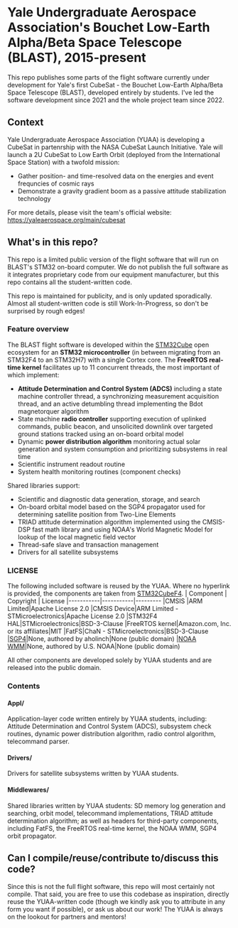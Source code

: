 # Yale Undergraduate Aerospace Association's Bouchet Low-Earth Alpha/Beta Space Telescope (BLAST), 2015-present
This repo publishes some parts of the flight software currently under development for Yale's first CubeSat - the Bouchet Low-Earth Alpha/Beta Space Telescope (BLAST), developed entirely by students. I've led the software development since 2021 and the whole project team since 2022.
## Context
Yale Undergraduate Aerospace Association (YUAA) is developing a CubeSat in partenrship with the NASA CubeSat Launch Initiative. Yale will launch a 2U CubeSat to Low Earth Orbit (deployed from the International Space Station) with a twofold mission:
* Gather position- and time-resolved data on the energies and event frequncies of cosmic rays
* Demonstrate a gravity gradient boom as a passive attitude stabilization technology

For more details, please visit the team's official website: https://yaleaerospace.org/main/cubesat
## What's in this repo?
This repo is a limited public version of the flight software that will run on BLAST's STM32 on-board computer. We do not publish the full software as it integrates proprietary code from our equipment manufacturer, but this repo contains all the student-written code. 

This repo is maintained for publicity, and is only updated sporadically. Almost all student-written code is still Work-In-Progress, so don't be surprised by rough edges!
### Feature overview
The BLAST flight software is developed within the [STM32Cube](https://www.st.com/en/ecosystems/stm32cube.html) open ecosystem for an __STM32 microcontroller__ (in between migrating from an STM32F4 to an STM32H7) with a single Cortex core. The __FreeRTOS real-time kernel__ facilitates up to 11 concurrent threads, the most important of which implement:
* __Attitude Determination and Control System (ADCS)__ including a state machine controller thread, a synchronizing measurement acquisition thread, and an active detumbling thread implementing the Bdot magnetorquer algorithm
* State machine __radio controller__ supporting execution of uplinked commands, public beacon, and unsolicited downlink over targeted ground stations tracked using an on-board orbital model
* Dynamic __power distribution algorithm__ monitoring actual solar generation and system consumption and prioritizing subsystems in real time
* Scientific instrument readout routine
* System health monitoring routines (component checks)

Shared libraries support:
* Scientific and diagnostic data generation, storage, and search
* On-board orbital model based on the SGP4 propagator used for determining satellite position from Two-Line Elements
* TRIAD attitude determination algorithm implemented using the CMSIS-DSP fast math library and using NOAA's World Magnetic Model for lookup of the local magnetic field vector
* Thread-safe slave and transaction management
* Drivers for all satellite subsystems
### LICENSE
The following included software is reused by the YUAA. Where no hyperlink is provided, the components are taken from [STM32CubeF4](https://github.com/STMicroelectronics/STM32CubeF4).
| Component | Copyright | License
|-----------|-----------|---------
|CMSIS      |ARM Limited|Apache License 2.0
|CMSIS Device|ARM Limited - STMicroelectronics|Apache License 2.0
|STM32F4 HAL|STMicroelectronics|BSD-3-Clause
|FreeRTOS kernel|Amazon.com, Inc. or its affiliates|MIT
|FatFS|ChaN - STMicroelectronics|BSD-3-Clause
|[SGP4](https://github.com/aholinch/sgp4)|None, authored by aholinch|None (public domain)
|[NOAA WMM](https://www.ncei.noaa.gov/products/world-magnetic-model)|None, authored by U.S. NOAA|None (public domain)

All other components are developed solely by YUAA students and are released into the public domain.
### Contents
#### Appl/
Application-layer code written entirely by YUAA students, including: Attitude Determination and Control System (ADCS), subsystem check routines, dynamic power distribution algorithm, radio control algorithm, telecommand parser.
#### Drivers/
Drivers for satellite subsystems written by YUAA students.
#### Middlewares/
Shared libraries written by YUAA students: SD memory log generation and searching, orbit model, telecommand implementations, TRIAD attitude determination algorithm; as well as headers for third-party components, including FatFS, the FreeRTOS real-time kernel, the NOAA WMM, SGP4 orbit propagator.
## Can I compile/reuse/contribute to/discuss this code?
Since this is not the full flight software, this repo will most certainly not compile. That said, you are free to use this codebase as inspiration, directly reuse the YUAA-written code (though we kindly ask you to attribute in any form you want if possible), or ask us about our work! The YUAA is always on the lookout for partners and mentors!
